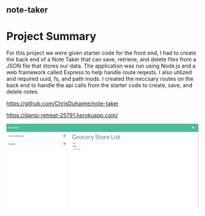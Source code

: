 ## note-taker

# Project Summary

For this project we were given starter code for the front end,  I had to create the back end of a Note Taker that can save, retrieve, and delete files from a JSON file that stores our data.  The application was run using Node.js and a web framework called Express to help handle route reqests.  I also utilized and required uuid, fs, and path mods. I created the neccsary routes on the back end to handle the api calls from the starter code to create, save, and delete notes.  

https://github.com/ChrisDuhaime/note-taker

https://damp-retreat-25791.herokuapp.com/


![screenshot of notetaker app](./02-Challenge/Assets/Screenshot-Note-Taker.png)

